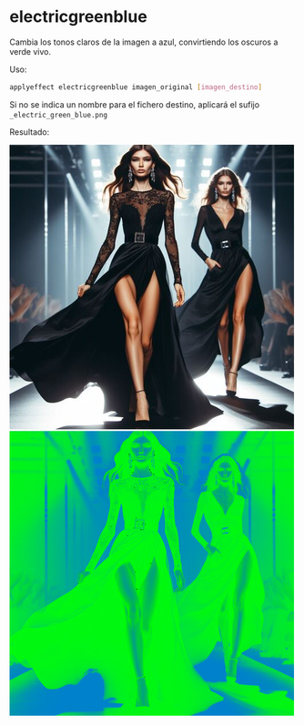 # electricgreenblue

Cambia los tonos claros de la imagen a azul, convirtiendo los oscuros a verde vivo.

Uso:

``` sh
applyeffect electricgreenblue imagen_original [imagen_destino]
```

Si no se indica un nombre para el fichero destino, aplicará el sufijo `_electric_green_blue.png`

Resultado:

![imagen original](../../images/image.jpg)
![electricgreenblue](../../images/image_electric_green_blue.png)

